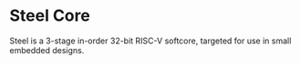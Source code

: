 # Steel Core
Steel is a 3-stage in-order 32-bit RISC-V softcore, targeted for use in small embedded designs.
